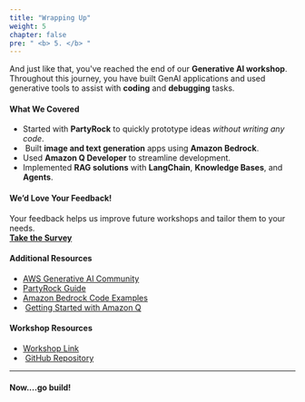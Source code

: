 ```yaml
---
title: "Wrapping Up"
weight: 5
chapter: false
pre: " <b> 5. </b> "
---
```


And just like that, you've reached the end of our **Generative AI workshop**.   
Throughout this journey, you have built GenAI applications and used generative tools to assist with **coding** and **debugging** tasks.

####  What We Covered
-  Started with **PartyRock** to quickly prototype ideas *without writing any code*.
- ️ Built **image and text generation** apps using **Amazon Bedrock**.
-  Used **Amazon Q Developer** to streamline development.
-  Implemented **RAG solutions** with **LangChain**, **Knowledge Bases**, and **Agents**.

####  We’d Love Your Feedback!
Your feedback helps us improve future workshops and tailor them to your needs.  
 **[Take the Survey](https://pulse.aws/survey/UBCJUUZV)**

####  Additional Resources
-  [AWS Generative AI Community](https://community.aws/)
-  [PartyRock Guide](https://partyrock.aws/)
-  [Amazon Bedrock Code Examples](https://docs.aws.amazon.com/bedrock/latest/userguide/service_code_examples.html?trk=5c0baeda-f6f2-4026-9bb3-e28fef973ad8&sc_channel=el)
- ‍ [Getting Started with Amazon Q](https://aws.amazon.com/q/getting-started/?trk=1ad392a2-69a2-473f-8abe-45882c6ed354&sc_channel=el)

####  Workshop Resources
-  [Workshop Link](https://catalog.workshops.aws/building-gen-ai-apps)
- ‍ [GitHub Repository](https://github.com/build-on-aws/gen-ai-workshop)

---

####  Now....go build!

